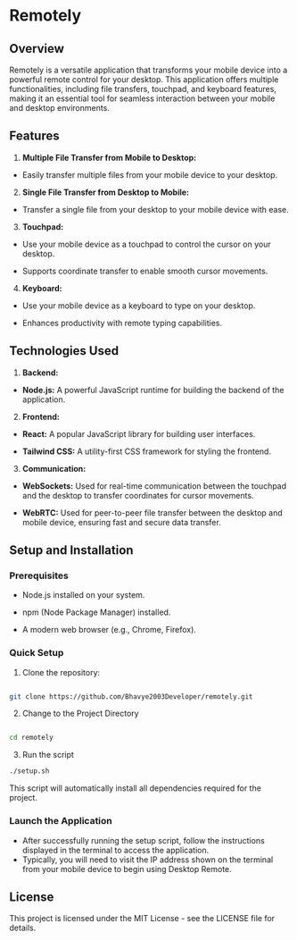 # Remotely

## Overview

Remotely is a versatile application that transforms your mobile device into a powerful remote control for your desktop. This application offers multiple functionalities, including file transfers, touchpad, and keyboard features, making it an essential tool for seamless interaction between your mobile and desktop environments.

## Features

1.  **Multiple File Transfer from Mobile to Desktop:**

- Easily transfer multiple files from your mobile device to your desktop.

2.  **Single File Transfer from Desktop to Mobile:**

- Transfer a single file from your desktop to your mobile device with ease.

3.  **Touchpad:**

- Use your mobile device as a touchpad to control the cursor on your desktop.

- Supports coordinate transfer to enable smooth cursor movements.

4.  **Keyboard:**

- Use your mobile device as a keyboard to type on your desktop.

- Enhances productivity with remote typing capabilities.

## Technologies Used

1.  **Backend:**

- **Node.js:** A powerful JavaScript runtime for building the backend of the application.

2.  **Frontend:**

- **React:** A popular JavaScript library for building user interfaces.

- **Tailwind CSS:** A utility-first CSS framework for styling the frontend.

3.  **Communication:**

- **WebSockets:** Used for real-time communication between the touchpad and the desktop to transfer coordinates for cursor movements.

- **WebRTC:** Used for peer-to-peer file transfer between the desktop and mobile device, ensuring fast and secure data transfer.

## Setup and Installation

### Prerequisites

- Node.js installed on your system.

- npm (Node Package Manager) installed.

- A modern web browser (e.g., Chrome, Firefox).

### Quick Setup

1. Clone the repository:

```bash

git clone https://github.com/Bhavye2003Developer/remotely.git

```

2. Change to the Project Directory

```bash

cd remotely

```

3. Run the script

```bash
./setup.sh
```

This script will automatically install all dependencies required for the project.

### Launch the Application

- After successfully running the setup script, follow the instructions displayed in the terminal to access the application.
- Typically, you will need to visit the IP address shown on the terminal from your mobile device to begin using Desktop Remote.

## License

This project is licensed under the MIT License - see the LICENSE file for details.

